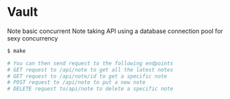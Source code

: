 # Vault

Note basic concurrent Note taking API
using a database connection pool for sexy concurrency


```bash
$ make

# You can then send request to the following endpoints
# GET request to /api/note to get all the latest notes
# GET request to /api/note/id to get a specific note
# POST request to /api/note to put a new note
# DELETE request to/api/note to delete a specific note

```
